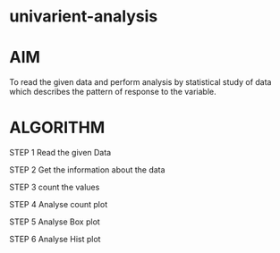 # univarient-analysis
# AIM

To read the given data and perform analysis by statistical study of data which describes the pattern of response to the variable.

# ALGORITHM

STEP 1 Read the given Data

STEP 2 Get the information about the data

STEP 3 count the values

STEP 4 Analyse count plot

STEP 5 Analyse Box plot

STEP 6 Analyse Hist plot
